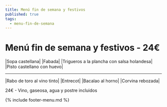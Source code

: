```yaml
---
title: Menú fin de semana y festivos
published: true
tags:
  - menu-fin-de-semana
---
```



# Menú fin de semana y festivos - 24€

|Sopa castellana|
|Fabada|
|Trigueros a la plancha con salsa holandesa|
|Pisto castellano con huevo|

<!--- |Ensalada con rulo de cabra, frutos secos y balsámico de frutos rojos| -->

------

|Rabo de toro al vino tinto|
|Entrecot|
|Bacalao al horno|
|Corvina rebozada|

<!-- |Cordero asado|eligiendo este segundo plato se añade 6€ al menú, en total 28€| -->

24€ - Vino, gaseosa, agua y postre incluidos

{% include footer-menu.md %}
